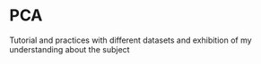 # PCA
Tutorial and practices with different datasets and exhibition of my understanding about the subject
